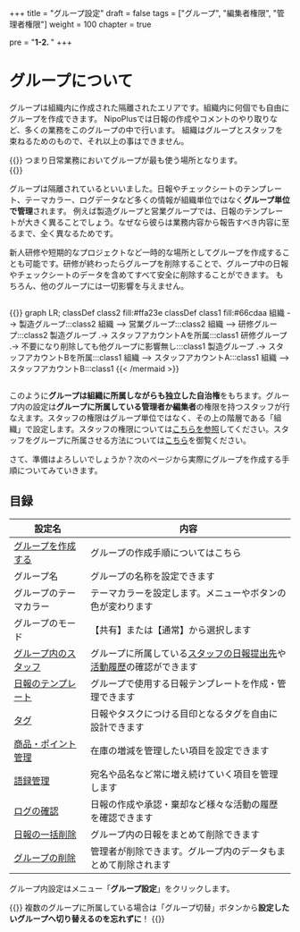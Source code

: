 +++
title = "グループ設定"
draft = false
tags = ["グループ", "編集者権限", "管理者権限"]
weight = 100
chapter = true

pre = "<b>1-2. </b>"
+++

# グループについて

グループは組織内に作成された隔離されたエリアです。組織内に何個でも自由にグループを作成できます。
NipoPlusでは日報の作成やコメントのやり取りなど、多くの業務をこのグループの中で行います。
組織はグループとスタッフを束ねるためのもので、それ以上の事はできません。

{{<alice pos="right" icon="here">}}
つまり日常業務においてグループが最も使う場所となります。  
{{</alice>}}

グループは隔離されているといいました。日報やチェックシートのテンプレート、テーマカラー、ログデータなど多くの情報が組織単位ではなく**グループ単位で管理**されます。
例えば製造グループと営業グループでは、日報のテンプレートが大きく異ることでしょう。なぜなら彼らは業務内容から報告すべき内容に至るまで、全く異なるためです。  

新人研修や短期的なプロジェクトなど一時的な場所としてグループを作成することも可能です。研修が終わったらグループを削除することで、グループ中の日報やチェックシートのデータを含めてすべて安全に削除することができます。
もちろん、他のグループには一切影響を与えません。


<div style="overflow:scroll">

{{<mermaid align="center">}}
graph LR;
  classDef class2 fill:#ffa23e
  classDef class1 fill:#66cdaa
  組織 --> 製造グループ:::class2
  組織 --> 営業グループ:::class2
  組織 --> 研修グループ:::class2
  製造グループ .-> スタッフアカウントAを所属:::class1
  研修グループ .-> 不要になり削除しても他グループに影響無し:::class1
  製造グループ .-> スタッフアカウントBを所属:::class1
  組織 --> スタッフアカウントA:::class1
  組織 --> スタッフアカウントB:::class1
{{< /mermaid >}}

</div>

このように**グループは組織に所属しながらも独立した自治権**をもちます。グループ内の設定は**グループに所属している管理者か編集者**の権限を持つスタッフが行なえます。スタッフの権限はグループ単位ではなく、その上の階層である「組織」で設定します。スタッフの権限については[こちらを参照](/org/staff/rank/)してください。スタッフをグループに所属させる方法については[こちら](/org/staff/assign/)を御覧ください。  

さて、準備はよろしいでしょうか？次のページから実際にグループを作成する手順についてみていきます。

## 目録

|設定名|内容|
|---|---|
|[グループを作成する](/org/groupsetting/make/)|グループの作成手順についてはこちら|
|グループ名|グループの名称を設定できます|
|グループのテーマカラー|テーマカラーを設定します。メニューやボタンの色が変わります|
|グループのモード|【共有】または【通常】から選択します|
|[グループ内のスタッフ](/org/groupsetting/staff/)|グループに所属している[スタッフの日報提出先](/org/groupsetting/staff/dist/)や[活動履歴](/org/groupsetting/staff/activity/)の確認ができます|
|[日報のテンプレート](/org/groupsetting/template/)|グループで使用する日報テンプレートを作成・管理できます|
|[タグ](/org/groupsetting/tag/)|日報やタスクにつける目印となるタグを自由に設計できます|
|[商品・ポイント管理](/org/groupsetting/point/)|在庫の増減を管理したい項目を設定できます|
|[語録管理](/org/groupsetting/goroku/)|宛名や品名など常に増え続けていく項目を管理します|
|[ログの確認](/org/groupsetting/log/)|日報の作成や承認・棄却など様々な活動の履歴を確認できます|
|[日報の一括削除](/remove/reportbatch/)|グループ内の日報をまとめて削除できます|
|[グループの削除](/remove/group)|管理者が削除できます。グループ内のデータもまとめて削除されます|

グループ内設定はメニュー「**グループ設定**」をクリックします。


{{<alice pos="right" icon="here">}}
複数のグループに所属している場合は「グループ切替」ボタンから**設定したいグループへ切り替えるのを忘れずに**！
{{</alice>}}

